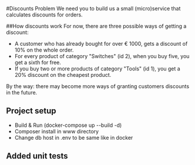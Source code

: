 #Discounts Problem
We need you to build us a small (micro)service that calculates discounts for orders.

##How discounts work
For now, there are three possible ways of getting a discount:

- A customer who has already bought for over € 1000, gets a discount of 10% on the whole order.
- For every product of category "Switches" (id 2), when you buy five, you get a sixth for free.
- If you buy two or more products of category "Tools" (id 1), you get a 20% discount on the cheapest product.

By the way: there may become more ways of granting customers discounts in the future.

## Project setup
- Build & Run (docker-compose up --build -d)
- Composer install in www directory
- Change db host in .env to be same like in docker 

## Added unit tests